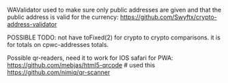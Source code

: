 WAValidator used to make sure only public addresses are given
and that the public address is valid for the currency:
https://github.com/Swyftx/crypto-address-validator


POSSIBLE TODO:
not have toFixed(2) for crypto to crypto comparisons.
it is for totals on cpwc-addresses totals.


Possible qr-readers, need it to work for IOS safari for PWA:
https://github.com/mebjas/html5-qrcode  # used this
https://github.com/nimiq/qr-scanner
